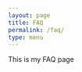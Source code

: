 ```yaml
---
layout: page
title: FAQ
permalink: /faq/
type: menu
---
```


<head>
  <meta charset="utf-8">
  <meta http-equiv="X-UA-Compatible" content="IE=edge">
  <meta name="viewport" content="width=device-width, initial-scale=1">

  <title>{% if page.title %}{{ page.title }}{% else %}{{ site.title }}{% endif %}</title>
  <link rel="icon" href="../images/me.png" type="image/x-icon">
  <meta name="description" content="{% if page.excerpt %}{{ page.excerpt | strip_html | strip_newlines | truncate: 160 }}{% else %}{{ site.description }}{% endif %}">

  <link rel="stylesheet" href="{{ "/css/main.css" | prepend: site.baseurl }}">
<!--   <link rel="stylesheet" href="{{ "/css/style.css" | prepend: site.baseurl }}">
  <link rel="stylesheet" href="{{ "/css/animate.css" | prepend: site.baseurl }}"> -->
  <script src="jquery-lettering.js"></script>
  <script src="jquery-fittext.js"></script>
  <link rel="canonical" href="{{ page.url | replace:'index.html','' | prepend: site.baseurl | prepend: site.url }}">
  <link rel="alternate" type="application/rss+xml" title="{{ site.title }}" href="{{ "/feed.xml" | prepend: site.baseurl | prepend: site.url }}" />
</head>


This is my FAQ page